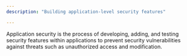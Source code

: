 ```yaml
---
description: "Building application-level security features"

---
```

Application security is the process of developing, adding, and testing security features within applications to prevent security vulnerabilities against threats such as unauthorized access and modification.
